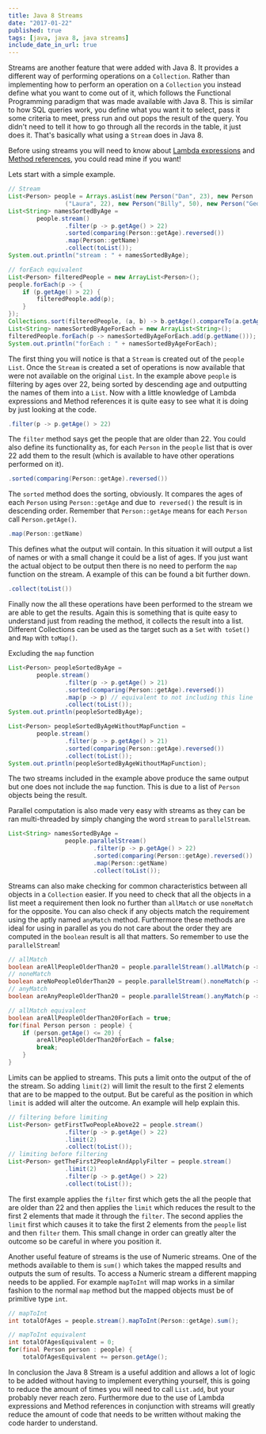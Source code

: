 ```yaml
---
title: Java 8 Streams
date: "2017-01-22"
published: true
tags: [java, java 8, java streams]
include_date_in_url: true
---
```


Streams are another feature that were added with Java 8. It provides a different way of performing operations on a `Collection`. Rather than implementing how to perform an operation on a `Collection` you instead define what you want to come out of it, which follows the Functional Programming paradigm that was made available with Java 8. This is similar to how SQL queries work, you define what you want it to select, pass it some criteria to meet, press run and out pops the result of the query. You didn't need to tell it how to go through all the records in the table, it just does it. That's basically what using a `Stream` does in Java 8.

Before using streams you will need to know about [Lambda expressions](https://lankydan.dev/2017/01/14/a-little-lambda-tutorial/) and [Method references](https://lankydan.dev/2017/01/18/methodreference/), you could read mine if you want!

Lets start with a simple example.

```java
// Stream
List<Person> people = Arrays.asList(new Person("Dan", 23), new Person
                ("Laura", 22), new Person("Billy", 50), new Person("George", 21));
List<String> namesSortedByAge =
        people.stream()
                .filter(p -> p.getAge() > 22)
                .sorted(comparing(Person::getAge).reversed())
                .map(Person::getName)
                .collect(toList());
System.out.println("stream : " + namesSortedByAge);

// forEach equivalent
List<Person> filteredPeople = new ArrayList<Person>();
people.forEach(p -> {
    if (p.getAge() > 22) {
        filteredPeople.add(p);
    }
});
Collections.sort(filteredPeople, (a, b) -> b.getAge().compareTo(a.getAge()));
List<String> namesSortedByAgeForEach = new ArrayList<String>();
filteredPeople.forEach(p -> namesSortedByAgeForEach.add(p.getName()));
System.out.println("forEach : " + namesSortedByAgeForEach);
```

The first thing you will notice is that a `Stream` is created out of the `people` `List`. Once the `Stream` is created a set of operations is now available that were not available on the original `List`. In the example above `people` is filtering by ages over 22, being sorted by descending age and outputting the names of them into a `List`. Now with a little knowledge of Lambda expressions and Method references it is quite easy to see what it is doing by just looking at the code.

```java
.filter(p -> p.getAge() > 22)
```

The `filter` method says get the people that are older than 22. You could also define its functionality as, for each `Person` in the `people` list that is over 22 add them to the result (which is available to have other operations performed on it).

```java
.sorted(comparing(Person::getAge).reversed())
```

The `sorted` method does the sorting, obviously. It compares the ages of each `Person` using `Person::getAge` and due to` reversed()` the result is in descending order. Remember that `Person::getAge` means for each `Person` call `Person.getAge()`.

```java
.map(Person::getName)
```

This defines what the output will contain. In this situation it will output a list of names or with a small change it could be a list of ages. If you just want the actual object to be output then there is no need to perform the `map` function on the stream. A example of this can be found a bit further down.

```java
.collect(toList())
```

Finally now the all these operations have been performed to the stream we are able to get the results. Again this is something that is quite easy to understand just from reading the method, it collects the result into a list. Different Collections can be used as the target such as a `Set` with` toSet()` and `Map` with `toMap()`.

Excluding the `map` function

```java
List<Person> peopleSortedByAge =
        people.stream()
                .filter(p -> p.getAge() > 21)
                .sorted(comparing(Person::getAge).reversed())
                .map(p -> p) // equivalent to not including this line
                .collect(toList());
System.out.println(peopleSortedByAge);

List<Person> peopleSortedByAgeWithoutMapFunction =
        people.stream()
                .filter(p -> p.getAge() > 21)
                .sorted(comparing(Person::getAge).reversed())
                .collect(toList());
System.out.println(peopleSortedByAgeWithoutMapFunction);
```

The two streams included in the example above produce the same output but one does not include the `map` function. This is due to a list of `Person` objects being the result.

Parallel computation is also made very easy with streams as they can be ran multi-threaded by simply changing the word `stream` to `parallelStream`.

```java
List<String> namesSortedByAge =
                people.parallelStream()
                        .filter(p -> p.getAge() > 22)
                        .sorted(comparing(Person::getAge).reversed())
                        .map(Person::getName)
                        .collect(toList());
```

Streams can also make checking for common characteristics between all objects in a `Collection` easier. If you need to check that all the objects in a list meet a requirement then look no further than `allMatch` or use `noneMatch` for the opposite. You can also check if any objects match the requirement using the aptly named `anyMatch` method. Furthermore these methods are ideal for using in parallel as you do not care about the order they are computed in the `boolean` result is all that matters. So remember to use the `parallelStream`!

```java
// allMatch
boolean areAllPeopleOlderThan20 = people.parallelStream().allMatch(p -> p.getAge() > 20);
// noneMatch
boolean areNoPeopleOlderThan20 = people.parallelStream().noneMatch(p -> p.getAge() > 20);
// anyMatch
boolean areAnyPeopleOlderThan20 = people.parallelStream().anyMatch(p -> p.getAge() > 20);

// allMatch equivalent
boolean areAllPeopleOlderThan20ForEach = true;
for(final Person person : people) {
    if (person.getAge() <= 20) {
        areAllPeopleOlderThan20ForEach = false;
        break;
    }
}
```

Limits can be applied to streams. This puts a limit onto the output of the of the stream. So adding `limit(2)` will limit the result to the first 2 elements that are to be mapped to the output. But be careful as the position in which `limit` is added will alter the outcome. An example will help explain this.

```java
// filtering before limiting
List<Person> getFirstTwoPeopleAbove22 = people.stream()
                .filter(p -> p.getAge() > 22)
                .limit(2)
                .collect(toList());
// limiting before filtering
List<Person> getTheFirst2PeopleAndApplyFilter = people.stream()
                .limit(2)
                .filter(p -> p.getAge() > 22)
                .collect(toList());
```

The first example applies the `filter` first which gets the all the people that are older than 22 and then applies the `limit` which reduces the result to the first 2 elements that made it through the `filter`. The second applies the `limit` first which causes it to take the first 2 elements from the `people` list and then `filter` them. This small change in order can greatly alter the outcome so be careful in where you position it.

Another useful feature of streams is the use of Numeric streams. One of the methods available to them is `sum()` which takes the mapped results and outputs the sum of results. To access a Numeric stream a different mapping needs to be applied. For example `mapToInt` will map works in a similar fashion to the normal `map` method but the mapped objects must be of primitive type `int`.

```java
// mapToInt
int totalOfAges = people.stream().mapToInt(Person::getAge).sum();

// mapToInt equivalent
int totalOfAgesEquivalent = 0;
for(final Person person : people) {
    totalOfAgesEquivalent += person.getAge();
```

In conclusion the Java 8 Stream is a useful addition and allows a lot of logic to be added without having to implement everything yourself, this is going to reduce the amount of times you will need to call `List.add`, but your probably never reach zero. Furthermore due to the use of Lambda expressions and Method references in conjunction with streams will greatly reduce the amount of code that needs to be written without making the code harder to understand.

